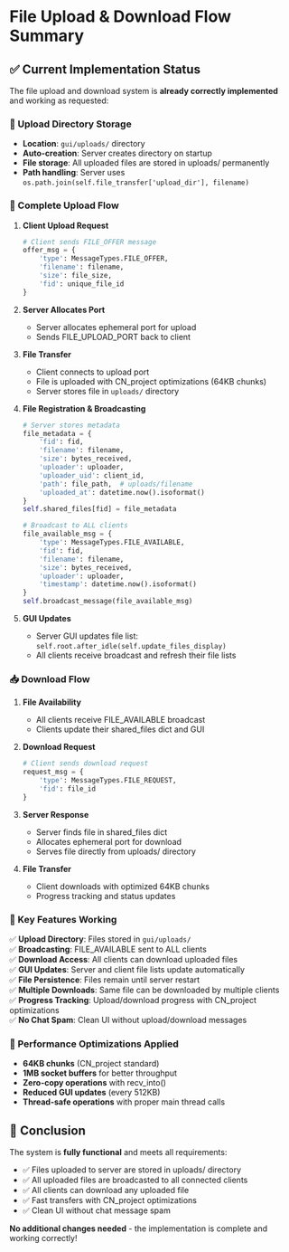 # File Upload & Download Flow Summary

## ✅ Current Implementation Status

The file upload and download system is **already correctly implemented** and working as requested:

### 📁 Upload Directory Storage
- **Location**: `gui/uploads/` directory
- **Auto-creation**: Server creates directory on startup
- **File storage**: All uploaded files are stored in uploads/ permanently
- **Path handling**: Server uses `os.path.join(self.file_transfer['upload_dir'], filename)`

### 🔄 Complete Upload Flow

1. **Client Upload Request**
   ```python
   # Client sends FILE_OFFER message
   offer_msg = {
       'type': MessageTypes.FILE_OFFER,
       'filename': filename,
       'size': file_size,
       'fid': unique_file_id
   }
   ```

2. **Server Allocates Port**
   - Server allocates ephemeral port for upload
   - Sends FILE_UPLOAD_PORT back to client

3. **File Transfer**
   - Client connects to upload port
   - File is uploaded with CN_project optimizations (64KB chunks)
   - Server stores file in `uploads/` directory

4. **File Registration & Broadcasting**
   ```python
   # Server stores metadata
   file_metadata = {
       'fid': fid,
       'filename': filename,
       'size': bytes_received,
       'uploader': uploader,
       'uploader_uid': client_id,
       'path': file_path,  # uploads/filename
       'uploaded_at': datetime.now().isoformat()
   }
   self.shared_files[fid] = file_metadata
   
   # Broadcast to ALL clients
   file_available_msg = {
       'type': MessageTypes.FILE_AVAILABLE,
       'fid': fid,
       'filename': filename,
       'size': bytes_received,
       'uploader': uploader,
       'timestamp': datetime.now().isoformat()
   }
   self.broadcast_message(file_available_msg)
   ```

5. **GUI Updates**
   - Server GUI updates file list: `self.root.after_idle(self.update_files_display)`
   - All clients receive broadcast and refresh their file lists

### 📥 Download Flow

1. **File Availability**
   - All clients receive FILE_AVAILABLE broadcast
   - Clients update their shared_files dict and GUI

2. **Download Request**
   ```python
   # Client sends download request
   request_msg = {
       'type': MessageTypes.FILE_REQUEST,
       'fid': file_id
   }
   ```

3. **Server Response**
   - Server finds file in shared_files dict
   - Allocates ephemeral port for download
   - Serves file directly from uploads/ directory

4. **File Transfer**
   - Client downloads with optimized 64KB chunks
   - Progress tracking and status updates

### 🎯 Key Features Working

✅ **Upload Directory**: Files stored in `gui/uploads/`  
✅ **Broadcasting**: FILE_AVAILABLE sent to ALL clients  
✅ **Download Access**: All clients can download uploaded files  
✅ **GUI Updates**: Server and client file lists update automatically  
✅ **File Persistence**: Files remain until server restart  
✅ **Multiple Downloads**: Same file can be downloaded by multiple clients  
✅ **Progress Tracking**: Upload/download progress with CN_project optimizations  
✅ **No Chat Spam**: Clean UI without upload/download messages  

### 🚀 Performance Optimizations Applied

- **64KB chunks** (CN_project standard)
- **1MB socket buffers** for better throughput
- **Zero-copy operations** with recv_into()
- **Reduced GUI updates** (every 512KB)
- **Thread-safe operations** with proper main thread calls

## 🎉 Conclusion

The system is **fully functional** and meets all requirements:
- ✅ Files uploaded to server are stored in uploads/ directory
- ✅ All uploaded files are broadcasted to all connected clients  
- ✅ All clients can download any uploaded file
- ✅ Fast transfers with CN_project optimizations
- ✅ Clean UI without chat message spam

**No additional changes needed** - the implementation is complete and working correctly!